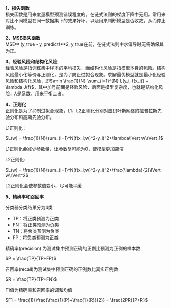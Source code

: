 **1、损失函数**  
损失函数是用来度量模型预测错误程度的，在链式法则的梯度下降中无用。常用来对比不同模型在同一数据集下的效果好坏，以及用来判断模型是否收敛，从而停止训练。

**2、MSE损失函数**  
MSE中 (y_true - y_predict)**2, y_true在前，在链式法则中求偏导时无需确保其为正。

**3、经验风险和结构化风险**  
经验风险是指训练集中样本的平均损失，而结构化风险是指模型本身的风险。结构风险最小化等价与正则化，是为了防止过拟合现象。求解最优模型就是最小化经验风险和结构化风险，即$\min \frac{1}{N} \sum_{i=1}^{N} L(y_i, f(x_i)) + \lambda J(f)$，其中加号前面是经验风险、后面是模型复杂度，也就是结构化风险，$\lambda$是系数，用来平衡二者。

**4、正则化**  
正则化是为了抑制过拟合现象，L1、L2正则化分别对应贝叶斯网络的拉普拉斯先验分布和高斯先验分布。  

L1正则化：  

$L(w) = \frac{1}{N}\sum_{i=1}^N(f(x_i;w)^2-y_i)^2+\lambda\lVert w\rVert_1$

L1正则化会减少参数量，让参数尽可能为0，使模型更加简洁

L2正则化:

$L(w) = \frac{1}{N}\sum_{i=1}^N(f(x_i;w)^2-y_i)^2+\frac{\lambda}{2}\lVert w\rVert^2$

L2正则化会使参数值变小，尽可能平缓

**5、精确率和召回率**

分类器分类结果分为4类

* TP：将正类预测为正类  
* FN：将正类预测为负类  
* TN：将负类预测为负类  
* FP：将负类预测为正类

精确率(precision) 为测试集中预测正确的正例比预测为正例的样本数

$P = \frac{TP}{TP+FP}$

召回率(recall)为测试集中预测正确的正例数比真实正例数

$R = \frac{TP}{TP+FN}$

F1值为精确率和召回率的调和均值

$F1 = \frac{1}{\frac{\frac{1}{P}+\frac{1}{R}}{2}} = \frac{2PR}{P+R}$
